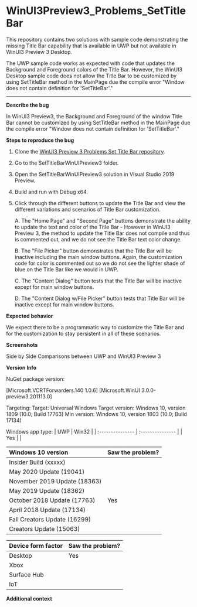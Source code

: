 # WinUI3Preview3_Problems_SetTitleBar

This repository contains two solutions with sample code demonstrating the missing Title Bar capability that is available in UWP but not available in WinUI3 Preview 3 Desktop.

The UWP sample code works as expected with code that updates the Background and Foreground colors of the Title Bar. However, the WinUI3 Desktop sample code does not allow the Title Bar to be customized by using SetTitleBar method in the MainPage due the compile error "Window does not contain definition for 'SetTitleBar'."

----

**Describe the bug**

In WinUI3 Preview3, the Background and Foreground of the window Title Bar cannot be customized by using SetTitleBar method in the MainPage due the compile error "Window does not contain definition for 'SetTitleBar'."

**Steps to reproduce the bug**
1. Clone the [WinUI3 Preview 3 Problems Set Title Bar repository](https://github.com/eleanorleffler/WinUI3Preview3_Problems_SetTitleBar).
2. Go to the SetTitleBarWinUIPreview3 folder.
3. Open the SetTitleBarWinUIPreview3 solution in Visual Studio 2019 Preview.
4. Build and run with Debug x64.
5. Click through the different buttons to update the Title Bar and view the different variations and scenarios of Title Bar customization.

	A. The "Home Page" and "Second Page" buttons demonstrate the ability to update the text and color of the Title Bar - However in WinUI3 Preview 3, the method to update the Title Bar does not compile and thus is commented out, and we do not see the Title Bar text color change.
	
	B. The "File Picker" button demonstrates that the Title Bar will be inactive including the main window buttons. Again, the customization code for color is commented out so we do not see the lighter shade of blue on the Title Bar like we would in UWP.
	
	C. The "Content Dialog" button tests that the Title Bar will be inactive except for main window buttons.
	
	D. The "Content Dialog w/File Picker" button tests that Title Bar will be inactive except for main window buttons.

**Expected behavior**

We expect there to be a programmatic way to customize the Title Bar and for the customization to stay persistent in all of these scenarios.

**Screenshots**

Side by Side Comparisons between UWP and WinUI3 Preview 3

**Version Info**

NuGet package version: 

[Microsoft.VCRTForwarders.140 1.0.6]
[Microsoft.WinUI 3.0.0-preview3.201113.0]

Targeting:
Target: Universal Windows
Target version: Windows 10, version 1809 (10.0; Build 17763)
Min version: Windows 10, version 1803 (10.0; Build 17134)

Windows app type:
| UWP              | Win32            |
| :--------------- | :--------------- |
| 		Yes 	   |  				  |

| Windows 10 version                  | Saw the problem? |
| :--------------------------------- | :-------------------- |
| Insider Build (xxxxx)              | 						 |
| May 2020 Update (19041)            | 						 |
| November 2019 Update (18363)       | 						 |
| May 2019 Update (18362)            | 						 |
| October 2018 Update (17763)        | 			Yes			 |
| April 2018 Update (17134)          | 						 |
| Fall Creators Update (16299)       | 						 |
| Creators Update (15063)            | 						 |

| Device form factor | Saw the problem? |
| :----------------- | :--------------- |
| Desktop            | 		Yes			|
| Xbox               | 					|
| Surface Hub        | 					|
| IoT                | 					|

**Additional context**
